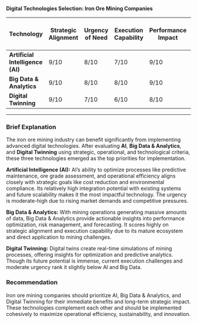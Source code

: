 **Digital Technologies Selection: Iron Ore Mining Companies**

| **Technology**       | **Strategic Alignment** | **Urgency of Need** | **Execution Capability** | **Performance Impact** | **Implementation Timeline** | **Integration with Existing Technology** | **Future Potential** | **Total** |
|-----------------------|-------------------------|---------------------|--------------------------|------------------------|-----------------------------|-------------------------------------------|----------------------|----------|
| **Artificial Intelligence (AI)** | 9/10                   | 8/10               | 7/10                    | 9/10                  | 7/10                        | 8/10                                       | 9/10                 | 57/70    |
| **Big Data & Analytics** | 9/10                   | 8/10               | 8/10                    | 9/10                  | 7/10                        | 8/10                                       | 9/10                 | 58/70    |
| **Digital Twinning**  | 9/10                   | 7/10               | 6/10                    | 8/10                  | 7/10                        | 9/10                                       | 10/10                | 56/70    |

---

### Brief Explanation

The iron ore mining industry can benefit significantly from implementing advanced digital technologies. After evaluating **AI**, **Big Data & Analytics**, and **Digital Twinning** using strategic, operational, and technological criteria, these three technologies emerged as the top priorities for implementation.

**Artificial Intelligence (AI):** AI’s ability to optimize processes like predictive maintenance, ore grade assessment, and operational efficiency aligns closely with strategic goals like cost reduction and environmental compliance. Its relatively high integration potential with existing systems and future scalability makes it the most impactful technology. The urgency is moderate-high due to rising market demands and competitive pressures.

**Big Data & Analytics:** With mining operations generating massive amounts of data, Big Data & Analytics provide actionable insights into performance optimization, risk management, and forecasting. It scores highly on strategic alignment and execution capability due to its mature ecosystem and direct application to mining challenges.

**Digital Twinning:** Digital twins create real-time simulations of mining processes, offering insights for optimization and predictive analytics. Though its future potential is immense, current execution challenges and moderate urgency rank it slightly below AI and Big Data.

### Recommendation
Iron ore mining companies should prioritize AI, Big Data & Analytics, and Digital Twinning for their immediate benefits and long-term strategic impact. These technologies complement each other and should be implemented cohesively to maximize operational efficiency, sustainability, and innovation.

